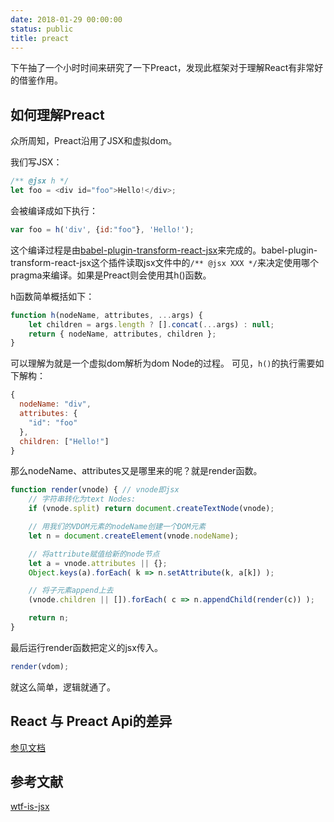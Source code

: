 ```yaml
---
date: 2018-01-29 00:00:00
status: public
title: preact
---
```


下午抽了一个小时时间来研究了一下Preact，发现此框架对于理解React有非常好的借鉴作用。


## 如何理解Preact

众所周知，Preact沿用了JSX和虚拟dom。

我们写JSX：

```js
/** @jsx h */
let foo = <div id="foo">Hello!</div>;  
```

会被编译成如下执行：

```js
var foo = h('div', {id:"foo"}, 'Hello!');  
```

这个编译过程是由[babel-plugin-transform-react-jsx](https://github.com/babel/babel/tree/master/packages/babel-plugin-transform-react-jsx)来完成的。babel-plugin-transform-react-jsx这个插件读取jsx文件中的`/** @jsx XXX */`来决定使用哪个pragma来编译。如果是Preact则会使用其h()函数。

h函数简单概括如下：

```js
function h(nodeName, attributes, ...args) {
	let children = args.length ? [].concat(...args) : null;
	return { nodeName, attributes, children };
}
```

可以理解为就是一个虚拟dom解析为dom Node的过程。
可见，`h()`的执行需要如下解构：

```js
{
  nodeName: "div",
  attributes: {
    "id": "foo"
  },
  children: ["Hello!"]
}
```

那么nodeName、attributes又是哪里来的呢？就是render函数。

```js
function render(vnode) { // vnode即jsx
    // 字符串转化为text Nodes:
    if (vnode.split) return document.createTextNode(vnode);

    // 用我们的VDOM元素的nodeName创建一个DOM元素
    let n = document.createElement(vnode.nodeName);

    // 将attribute赋值给新的node节点
    let a = vnode.attributes || {};
    Object.keys(a).forEach( k => n.setAttribute(k, a[k]) );

    // 将子元素append上去
    (vnode.children || []).forEach( c => n.appendChild(render(c)) );

    return n;
}

```

最后运行render函数把定义的jsx传入。

```js
render(vdom);
```

就这么简单，逻辑就通了。



## React 与 Preact Api的差异

[参见文档](https://preactjs.com/guide/differences-to-react)

## 参考文献

[wtf-is-jsx](https://jasonformat.com/wtf-is-jsx/)

